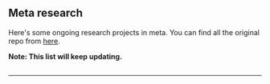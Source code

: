 ## Meta research

Here's some ongoing research projects in meta. You can find all the original repo from [here](https://github.com/facebookresearch).

**Note: This list will keep updating.**
## 

** **
